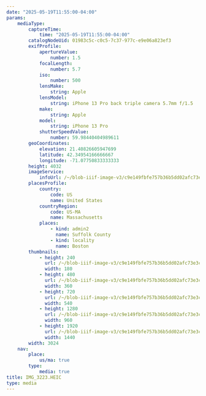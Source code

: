 ```yaml
---
date: "2025-05-19T11:55:00-04:00"
params:
    mediaType:
        captureTime:
            time: "2025-05-19T11:55:00-04:00"
        catalogNodeUid: 01983c5c-c0c5-7c37-977c-e9e06a823ef3
        exifProfile:
            apertureValue:
                number: 1.5
            focalLength:
                number: 5.7
            iso:
                number: 500
            lensMake:
                string: Apple
            lensModel:
                string: iPhone 13 Pro back triple camera 5.7mm f/1.5
            make:
                string: Apple
            model:
                string: iPhone 13 Pro
            shutterSpeedValue:
                number: 59.98440404989611
        geoCoordinates:
            elevation: 21.40826605947699
            latitude: 42.34954166666667
            longitude: -71.07750833333333
        height: 4032
        imageService:
            infoUrl: /~/blob-iiif-image-v3/c9e149fbfe757b36b5dd02afc73e3c4b9d54aa2172cd407f00a7227a3f18661a/info.json
        placesProfile:
            country:
                code: US
                name: United States
            countryRegion:
                code: US-MA
                name: Massachusetts
            places:
                - kind: admin2
                  name: Suffolk County
                - kind: locality
                  name: Boston
        thumbnails:
            - height: 240
              url: /~/blob-iiif-image-v3/c9e149fbfe757b36b5dd02afc73e3c4b9d54aa2172cd407f00a7227a3f18661a/full/180%2C240/0/default.jpg
              width: 180
            - height: 480
              url: /~/blob-iiif-image-v3/c9e149fbfe757b36b5dd02afc73e3c4b9d54aa2172cd407f00a7227a3f18661a/full/360%2C480/0/default.jpg
              width: 360
            - height: 720
              url: /~/blob-iiif-image-v3/c9e149fbfe757b36b5dd02afc73e3c4b9d54aa2172cd407f00a7227a3f18661a/full/540%2C720/0/default.jpg
              width: 540
            - height: 1280
              url: /~/blob-iiif-image-v3/c9e149fbfe757b36b5dd02afc73e3c4b9d54aa2172cd407f00a7227a3f18661a/full/960%2C1280/0/default.jpg
              width: 960
            - height: 1920
              url: /~/blob-iiif-image-v3/c9e149fbfe757b36b5dd02afc73e3c4b9d54aa2172cd407f00a7227a3f18661a/full/1440%2C1920/0/default.jpg
              width: 1440
        width: 3024
    nav:
        place:
            us/ma: true
        type:
            media: true
title: IMG_3223.HEIC
type: media
---
```


